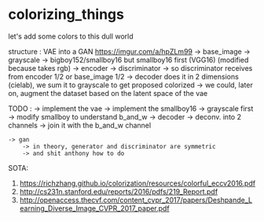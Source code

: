 # colorizing_things
let's add some colors to this dull world

structure :
VAE into a GAN
https://imgur.com/a/hpZLm99
-> 
    base_image -> grayscale -> bigboy152/smallboy16 but smallboy16 first (VGG16) (modified because takes rgb) -> encoder -> discriminator
    -> so discriminator receives from encoder 1/2 or base_image 1/2
    -> decoder does it in 2 dimensions (cielab), we sum it to grayscale to get proposed colorized
    -> we could, later on, augment the dataset based on the latent space of the vae

TODO :
    -> implement the vae
        -> implement the smallboy16
            -> grayscale first
            -> modify smallboy to understand b_and_w
        -> decoder
            -> deconv. into 2 channels
        -> join it with the b_and_w channel

    -> gan
        -> in theory, generator and discriminator are symmetric 
        -> and shit anthony how to do 


SOTA:
1. https://richzhang.github.io/colorization/resources/colorful_eccv2016.pdf
2. http://cs231n.stanford.edu/reports/2016/pdfs/219_Report.pdf
3. http://openaccess.thecvf.com/content_cvpr_2017/papers/Deshpande_Learning_Diverse_Image_CVPR_2017_paper.pdf
